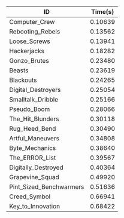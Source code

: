|ID|Time(s)|
|-|-|
|Computer_Crew|0.10639|
|Rebooting_Rebels|0.13562|
|Loose_Screws|0.13941|
|Hackerjacks|0.18282|
|Gonzo_Brutes|0.23480|
|Beasts|0.23619|
|Blackouts|0.24265|
|Digital_Destroyers|0.25054|
|Smalltalk_Dribble|0.25166|
|Pseudo_Boom|0.28066|
|The_Hit_Blunders|0.30118|
|Rug_Heed_Bend|0.30490|
|Artful_Maneuvers|0.34808|
|Byte_Mechanics|0.38640|
|The_ERROR_List|0.39567|
|Digitally_Destroyed|0.40364|
|Grapevine_Squad|0.49920|
|Pint_Sized_Benchwarmers|0.51636|
|Creed_Symbol|0.66941|
|Key_to_Innovation|0.68422|
